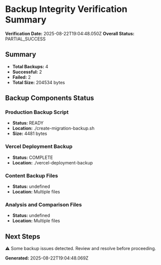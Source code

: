 # Backup Integrity Verification Summary

**Verification Date:** 2025-08-22T19:04:48.050Z
**Overall Status:** PARTIAL_SUCCESS

## Summary
- **Total Backups:** 4
- **Successful:** 2
- **Failed:** 2
- **Total Size:** 204534 bytes

## Backup Components Status


### Production Backup Script
- **Status:** READY
- **Location:** ./create-migration-backup.sh
- **Size:** 4481 bytes


### Vercel Deployment Backup
- **Status:** COMPLETE
- **Location:** ./vercel-deployment-backup



### Content Backup Files
- **Status:** undefined
- **Location:** Multiple files



### Analysis and Comparison Files
- **Status:** undefined
- **Location:** Multiple files




## Next Steps
⚠️ Some backup issues detected. Review and resolve before proceeding.

**Generated:** 2025-08-22T19:04:48.069Z
